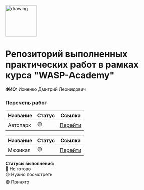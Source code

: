 <a href="https://wasp-academy.com"><img src="https://wasp-academy.com/Resources/wasp-logo.png" alt="drawing" width="100"/></a>

# Репозиторий выполненных практических работ в рамках курса "WASP-Academy"
**ФИО:** Ихненко Дмитрий Леонидович
 
### Перечень работ

Название          | Статус | Ссылка
------------------|--------|--------
Автопарк          | 🟡    | <a href="https://github.com/Dartty-bot/Wasp-homework/blob/main/autopark/Autopark">Перейти</a>

Название          | Статус | Ссылка
------------------|--------|--------
Мюзикал           | 🟡    | <a href="https://github.com/Dartty-bot/Wasp-homework/blob/main/%D0%9C%D1%8E%D0%B7%D0%B8%D0%BA%D0%B0%D0%BB/4%20DZ">Перейти</a>

**Статусы выполнения:** <br>
🔴 Не готово <br>
🟡 Нужно посмотреть <br>
🟢 Принято <br>
